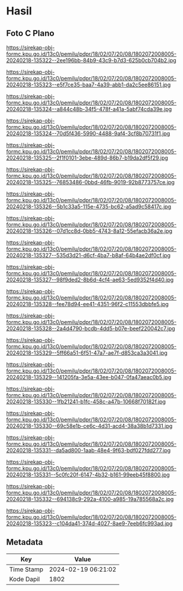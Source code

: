 # Hasil

## Foto C Plano

https://sirekap-obj-formc.kpu.go.id/13c0/pemilu/pdpr/18/02/07/20/08/1802072008005-20240218-135322--2ee196bb-84b9-43c9-b7d3-625b0cb704b2.jpg

https://sirekap-obj-formc.kpu.go.id/13c0/pemilu/pdpr/18/02/07/20/08/1802072008005-20240218-135323--e5f7ce35-baa7-4a39-abb1-da2c5ee86151.jpg

https://sirekap-obj-formc.kpu.go.id/13c0/pemilu/pdpr/18/02/07/20/08/1802072008005-20240218-135324--a844c48b-34f5-478f-a41a-5abf74cda39e.jpg

https://sirekap-obj-formc.kpu.go.id/13c0/pemilu/pdpr/18/02/07/20/08/1802072008005-20240218-135324--70d5f436-5990-4488-9af4-3cf8b70731f1.jpg

https://sirekap-obj-formc.kpu.go.id/13c0/pemilu/pdpr/18/02/07/20/08/1802072008005-20240218-135325--2f1f0101-3ebe-489d-86b7-b19da2df5f29.jpg

https://sirekap-obj-formc.kpu.go.id/13c0/pemilu/pdpr/18/02/07/20/08/1802072008005-20240218-135325--76853486-0bbd-46fb-9019-92b8773757ce.jpg

https://sirekap-obj-formc.kpu.go.id/13c0/pemilu/pdpr/18/02/07/20/08/1802072008005-20240218-135326--5b1c33a5-115e-4735-bc62-a5ad9c58417c.jpg

https://sirekap-obj-formc.kpu.go.id/13c0/pemilu/pdpr/18/02/07/20/08/1802072008005-20240218-135326--07d1cc8d-0bb5-4743-8a12-55efacb36a2e.jpg

https://sirekap-obj-formc.kpu.go.id/13c0/pemilu/pdpr/18/02/07/20/08/1802072008005-20240218-135327--535d3d21-d6cf-4ba7-b8af-64b4ae2df0cf.jpg

https://sirekap-obj-formc.kpu.go.id/13c0/pemilu/pdpr/18/02/07/20/08/1802072008005-20240218-135327--98f9ded2-8b6d-4cf4-ae63-5ed9352f4d40.jpg

https://sirekap-obj-formc.kpu.go.id/13c0/pemilu/pdpr/18/02/07/20/08/1802072008005-20240218-135328--fee78d94-ee41-4351-96f2-c11553dbbfe5.jpg

https://sirekap-obj-formc.kpu.go.id/13c0/pemilu/pdpr/18/02/07/20/08/1802072008005-20240218-135328--2a4d4790-bcdb-4dd5-b07e-beef220042c7.jpg

https://sirekap-obj-formc.kpu.go.id/13c0/pemilu/pdpr/18/02/07/20/08/1802072008005-20240218-135329--5ff66a51-6f51-47a7-ae7f-d853ca3a3041.jpg

https://sirekap-obj-formc.kpu.go.id/13c0/pemilu/pdpr/18/02/07/20/08/1802072008005-20240218-135329--141205fa-3e5a-43ee-b047-0fa47aeac0b5.jpg

https://sirekap-obj-formc.kpu.go.id/13c0/pemilu/pdpr/18/02/07/20/08/1802072008005-20240218-135330--1fb21241-b1fc-458c-a47b-10668f70182f.jpg

https://sirekap-obj-formc.kpu.go.id/13c0/pemilu/pdpr/18/02/07/20/08/1802072008005-20240218-135330--69c58e1b-ce6c-4d31-acd4-38a38b1d7331.jpg

https://sirekap-obj-formc.kpu.go.id/13c0/pemilu/pdpr/18/02/07/20/08/1802072008005-20240218-135331--da5ad800-1aab-48e4-9f63-bdf027fdd277.jpg

https://sirekap-obj-formc.kpu.go.id/13c0/pemilu/pdpr/18/02/07/20/08/1802072008005-20240218-135331--5c0fc20f-6147-4b32-b161-99eeb45f8800.jpg

https://sirekap-obj-formc.kpu.go.id/13c0/pemilu/pdpr/18/02/07/20/08/1802072008005-20240218-135332--694138c9-292a-4100-a985-19a785568a2c.jpg

https://sirekap-obj-formc.kpu.go.id/13c0/pemilu/pdpr/18/02/07/20/08/1802072008005-20240218-135323--c104da41-374d-4027-8ae9-7eeb6fc993ad.jpg


## Metadata

| Key        | Value               |
| ---------- | ------------------- |
| Time Stamp | 2024-02-19 06:21:02 |
| Kode Dapil | 1802                |



